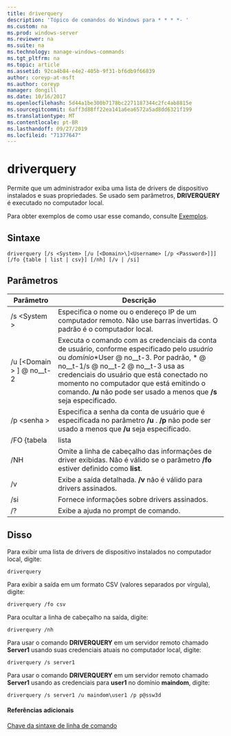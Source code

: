 ```yaml
---
title: driverquery
description: 'Tópico de comandos do Windows para * * * *- '
ms.custom: na
ms.prod: windows-server
ms.reviewer: na
ms.suite: na
ms.technology: manage-windows-commands
ms.tgt_pltfrm: na
ms.topic: article
ms.assetid: 92ca4b84-e4e2-405b-9f31-bf6db9f66839
author: coreyp-at-msft
ms.author: coreyp
manager: dongill
ms.date: 10/16/2017
ms.openlocfilehash: 5d44a1be300b7178bc2271187344c2fc4ab8815e
ms.sourcegitcommit: 6aff3d88ff22ea141a6ea6572a5ad8dd6321f199
ms.translationtype: MT
ms.contentlocale: pt-BR
ms.lasthandoff: 09/27/2019
ms.locfileid: "71377647"
---
```

# <a name="driverquery"></a>driverquery



Permite que um administrador exiba uma lista de drivers de dispositivo instalados e suas propriedades. Se usado sem parâmetros, **DRIVERQUERY** é executado no computador local.

Para obter exemplos de como usar esse comando, consulte [Exemplos](#BKMK_examples).

## <a name="syntax"></a>Sintaxe

```
driverquery [/s <System> [/u [<Domain>\]<Username> [/p <Password>]]] [/fo {table | list | csv}] [/nh] [/v | /si]
```

## <a name="parameters"></a>Parâmetros

|         Parâmetro         |                                                                                                                                         Descrição                                                                                                                                          |
|---------------------------|----------------------------------------------------------------------------------------------------------------------------------------------------------------------------------------------------------------------------------------------------------------------------------------------|
|       /s \<System >        |                                                                                      Especifica o nome ou o endereço IP de um computador remoto. Não use barras invertidas. O padrão é o computador local.                                                                                       |
| /u [\<Domain > \] @ no__t-2 | Executa o comando com as credenciais da conta de usuário, conforme especificado pelo *usuário* ou *domínio*\*User @ no__t-3. Por padrão, \* @ no__t-1/s @ no__t-2 @ no__t-3 usa as credenciais do usuário que está conectado no momento no computador que está emitindo o comando. **/u** não pode ser usado a menos que **/s** seja especificado. |
|      /p \<senha >       |                                                                           Especifica a senha da conta de usuário que é especificada no parâmetro **/u** . **/p** não pode ser usado a menos que **/u** seja especificado.                                                                            |
|        /FO {tabela         |                                                                                                                                             lista                                                                                                                                             |
|            /NH            |                                                                                      Omite a linha de cabeçalho das informações de driver exibidas. Não é válido se o parâmetro **/fo** estiver definido como **list**.                                                                                      |
|            /v             |                                                                                                               Exibe a saída detalhada. **/v** não é válido para drivers assinados.                                                                                                               |
|            /si            |                                                                                                                          Fornece informações sobre drivers assinados.                                                                                                                          |
|            /?             |                                                                                                                             Exibe a ajuda no prompt de comando.                                                                                                                             |

## <a name="BKMK_examples"></a>Disso

Para exibir uma lista de drivers de dispositivo instalados no computador local, digite:
```
driverquery 
```
Para exibir a saída em um formato CSV (valores separados por vírgula), digite:
```
driverquery /fo csv 
```
Para ocultar a linha de cabeçalho na saída, digite:
```
driverquery /nh 
```
Para usar o comando **DRIVERQUERY** em um servidor remoto chamado **Server1** usando suas credenciais atuais no computador local, digite:
```
driverquery /s server1
```
Para usar o comando **DRIVERQUERY** em um servidor remoto chamado **Server1** usando as credenciais para **user1** no domínio **maindom**, digite:
```
driverquery /s server1 /u maindom\user1 /p p@ssw3d
```

#### <a name="additional-references"></a>Referências adicionais

[Chave da sintaxe de linha de comando](command-line-syntax-key.md)